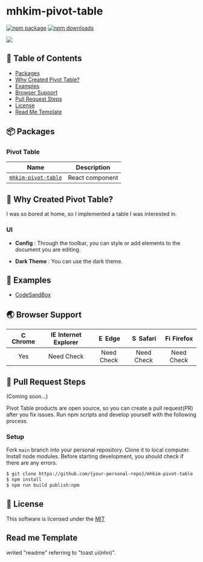 # mhkim-pivot-table


[![npm package](https://img.shields.io/npm/v/mhkim-pivot-table?style=flat-square)](https://www.npmjs.com/package/mhkim-pivot-table)
[![npm downloads](https://img.shields.io/npm/dt/mhkim-pivot-table?maxAge=2592000)](https://www.npmjs.com/package/mhkim-pivot-table)

<img src="https://user-images.githubusercontent.com/42853144/235080021-a76d6b42-ee66-43e6-bee3-5e97902a1ad4.gif" />


## 🚩 Table of Contents

- [Packages](#-packages)
- [Why Created Pivot Table?](#-why-created-pivot-table)
- [Examples](#-examples)
- [Browser Support](#-browser-support)
- [Pull Request Steps](#-pull-request-steps)
- [License](#-license)
- [Read Me Template](#read-me-template)


## 📦 Packages

### Pivot Table

| Name | Description |
| --- | --- |
| [`mhkim-pivot-table`](https://github.com/kimminhyug/mhkim-pivot-table) | React component |


## 🤖 Why Created Pivot Table?

I was so bored at home, so I implemented a table I was interested in.

### UI
* **Config** : Through the toolbar, you can style or add elements to the document you are editing.
<!-- ![UI](https://user-images.githubusercontent.com/37766175/121808231-767b0f80-cc92-11eb-82a0-433123746982.png) -->

* **Dark Theme** : You can use the dark theme.
<!-- ![UI](https://user-images.githubusercontent.com/37766175/121808649-8136a400-cc94-11eb-8674-812e170ccab5.png) -->


## 🐾 Examples

* [CodeSandBox](https://codesandbox.io/s/pivot-sample-r5185x)


## 🌏 Browser Support

| <img src="https://user-images.githubusercontent.com/1215767/34348387-a2e64588-ea4d-11e7-8267-a43365103afe.png" alt="Chrome" width="16px" height="16px" /> Chrome | <img src="https://user-images.githubusercontent.com/1215767/34348590-250b3ca2-ea4f-11e7-9efb-da953359321f.png" alt="IE" width="16px" height="16px" /> Internet Explorer | <img src="https://user-images.githubusercontent.com/1215767/34348380-93e77ae8-ea4d-11e7-8696-9a989ddbbbf5.png" alt="Edge" width="16px" height="16px" /> Edge | <img src="https://user-images.githubusercontent.com/1215767/34348394-a981f892-ea4d-11e7-9156-d128d58386b9.png" alt="Safari" width="16px" height="16px" /> Safari | <img src="https://user-images.githubusercontent.com/1215767/34348383-9e7ed492-ea4d-11e7-910c-03b39d52f496.png" alt="Firefox" width="16px" height="16px" /> Firefox |
| :---------: | :---------: | :---------: | :---------: | :---------: |
| Yes | Need Check | Need Check | Need Check | Need Check |


## 🔧 Pull Request Steps

(Coming soon...)

Pivot Table products are open source, so you can create a pull request(PR) after you fix issues. Run npm scripts and develop yourself with the following process.

### Setup

Fork `main` branch into your personal repository. Clone it to local computer. Install node modules. Before starting development, you should check if there are any errors.

```sh
$ git clone https://github.com/{your-personal-repo}/mhkim-pivot-table
$ npm install
$ npm run build publish:npm
```

## 📜 License

This software is licensed under the [MIT](https://www.npmjs.com/package/mhkim-pivot-table)


## Read me Template

writed "readme" referring to "toast ui(nhn)".
